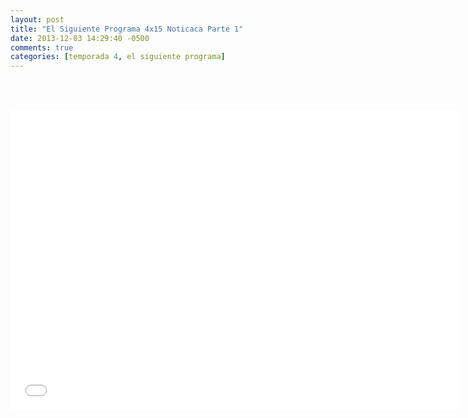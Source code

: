 ```yaml
---
layout: post
title: "El Siguiente Programa 4x15 Noticaca Parte 1"
date: 2013-12-03 14:29:40 -0500
comments: true
categories: [temporada 4, el siguiente programa]
---
```

<div align="center">

<br></br>
<iframe width="720" height="480" src="//www.youtube.com/embed/b31BrfZ7ZzM" frameborder="0" allowfullscreen></iframe>
</div>
